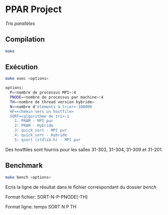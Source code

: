 # PPAR Project
*Tris parallèles*

## Compilation
```bash
make
```

## Exécution
```bash
make exec <options>

options:
  P=<nombre de processus MPI>:4
  PNODE=<nombre de processus par machine>:4
  TH=<nombre de thread version hybride>
  N=<nombre d'éléments à trier>:100000
  HF=<chemin vers un hostfile>
  SORT=<algorithme de tri>:1
    1: PRAM - MPI pur
    2: PRAM - Hybride
    3: quick_sort - MPI pur
    4: quick_sort - Hybride
    5: qsort (stdlib.h) - MPI pur
```

Des hostfiles sont fournis pour les salles 31-303, 31-304, 31-309 et 31-201.

## Benchmark
```bash
make bench <options>
```

Ecris la ligne de résultat dans le fichier correspondant du dossier *bench*

Format fichier: SORT-N-P-PNODE[-TH]

Format ligne: temps   SORT   N   P   TH
